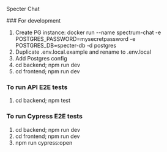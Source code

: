 Specter Chat

### For development
1. Create PG instance: docker run --name spectrum-chat -e POSTGRES_PASSWORD=mysecretpassword -e POSTGRES_DB=specter-db -d postgres
2. Duplicate .env.local.example and rename to .env.local
3. Add Postgres config 
4. cd backend; npm run dev
5. cd frontend; npm run dev

### To run API E2E tests
1. cd backend; npm test

### To run Cypress E2E tests
1. cd backend; npm run dev
2. cd frontend; npm run dev
3. npm run cypress:open

